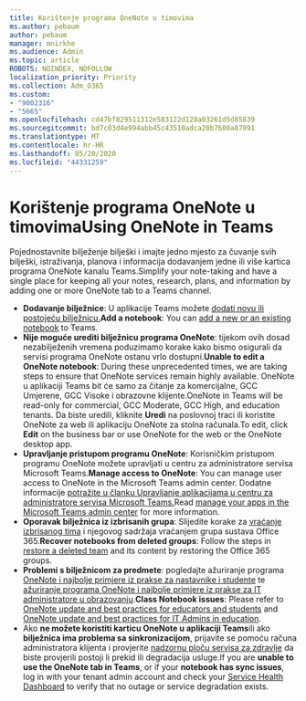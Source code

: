 ```yaml
---
title: Korištenje programa OneNote u timovima
ms.author: pebaum
author: pebaum
manager: mnirkhe
ms.audience: Admin
ms.topic: article
ROBOTS: NOINDEX, NOFOLLOW
localization_priority: Priority
ms.collection: Adm_O365
ms.custom:
- "9002316"
- "5665"
ms.openlocfilehash: cd47bf829511312e583122d128a03261d5d85839
ms.sourcegitcommit: bd7c03d4e994abb45c43510adca20b7600a87091
ms.translationtype: MT
ms.contentlocale: hr-HR
ms.lasthandoff: 05/20/2020
ms.locfileid: "44331259"
---
```

# <a name="using-onenote-in-teams"></a><span data-ttu-id="1cc14-102">Korištenje programa OneNote u timovima</span><span class="sxs-lookup"><span data-stu-id="1cc14-102">Using OneNote in Teams</span></span>

<span data-ttu-id="1cc14-103">Pojednostavnite bilježenje bilješki i imajte jedno mjesto za čuvanje svih bilješki, istraživanja, planova i informacija dodavanjem jedne ili više kartica programa OneNote kanalu Teams.</span><span class="sxs-lookup"><span data-stu-id="1cc14-103">Simplify your note-taking and have a single place for keeping all your notes, research, plans, and information by adding one or more OneNote tab to a Teams channel.</span></span>

- <span data-ttu-id="1cc14-104">**Dodavanje bilježnice**: U aplikacije Teams možete [dodati novu ili postojeću bilježnicu.](https://support.microsoft.com/en-us/office/add-a-onenote-notebook-to-teams-0ec78cc3-ba3b-4279-a88e-aa40af9865c2)</span><span class="sxs-lookup"><span data-stu-id="1cc14-104">**Add a notebook**: You can [add a new or an existing notebook](https://support.microsoft.com/en-us/office/add-a-onenote-notebook-to-teams-0ec78cc3-ba3b-4279-a88e-aa40af9865c2) to Teams.</span></span>
- <span data-ttu-id="1cc14-105">**Nije moguće urediti bilježnicu programa OneNote**: tijekom ovih dosad nezabilježenih vremena poduzimamo korake kako bismo osigurali da servisi programa OneNote ostanu vrlo dostupni.</span><span class="sxs-lookup"><span data-stu-id="1cc14-105">**Unable to edit a OneNote notebook**: During these unprecedented times, we are taking steps to ensure that OneNote services remain highly available.</span></span>  <span data-ttu-id="1cc14-106">OneNote u aplikaciji Teams bit će samo za čitanje za komercijalne, GCC Umjerene, GCC Visoke i obrazovne klijente.</span><span class="sxs-lookup"><span data-stu-id="1cc14-106">OneNote in Teams will be read-only for commercial, GCC Moderate, GCC High, and education tenants.</span></span> <span data-ttu-id="1cc14-107">Da biste uredili, kliknite **Uredi** na poslovnoj traci ili koristite OneNote za web ili aplikaciju OneNote za stolna računala.</span><span class="sxs-lookup"><span data-stu-id="1cc14-107">To edit, click **Edit** on the business bar or use OneNote for the web or the OneNote desktop app.</span></span>
- <span data-ttu-id="1cc14-108">**Upravljanje pristupom programu OneNote**: Korisničkim pristupom programu OneNote možete upravljati u centru za administratore servisa Microsoft Teams.</span><span class="sxs-lookup"><span data-stu-id="1cc14-108">**Manage access to OneNote**: You can manage user access to OneNote in the Microsoft Teams admin center.</span></span> <span data-ttu-id="1cc14-109">Dodatne informacije [potražite u članku Upravljanje aplikacijama u centru za administratore servisa Microsoft Teams.](https://docs.microsoft.com/MicrosoftTeams/manage-apps)</span><span class="sxs-lookup"><span data-stu-id="1cc14-109">Read [manage your apps in the Microsoft Teams admin center](https://docs.microsoft.com/MicrosoftTeams/manage-apps) for more information.</span></span>
- <span data-ttu-id="1cc14-110">**Oporavak bilježnica iz izbrisanih grupa**: Slijedite korake za [vraćanje izbrisanog tima](https://docs.microsoft.com/microsoftteams/archive-or-delete-a-team#restore-a-deleted-team) i njegovog sadržaja vraćanjem grupa sustava Office 365.</span><span class="sxs-lookup"><span data-stu-id="1cc14-110">**Recover notebooks from deleted groups**: Follow the steps in [restore a deleted team](https://docs.microsoft.com/microsoftteams/archive-or-delete-a-team#restore-a-deleted-team) and its content by restoring the Office 365 groups.</span></span>
- <span data-ttu-id="1cc14-111">**Problemi s bilježnicom za predmete**: pogledajte ažuriranje programa [OneNote i najbolje primjere iz prakse za nastavnike i studente](https://support.office.com/article/onenote-update-and-best-practices-for-educators-and-students-dde775f0-8b06-4263-8b54-1e9ddc3dd146) te [ažuriranje programa OneNote i najbolje primjere iz prakse za IT administratore u obrazovanju](https://support.office.com/article/onenote-update-and-best-practices-for-it-admins-in-education-9d78f2b2-5e25-4288-b597-b4ba463c7b46?ui=en-US&rs=en-US&ad=US).</span><span class="sxs-lookup"><span data-stu-id="1cc14-111">**Class Notebook issues**: Please refer to [OneNote update and best practices for educators and students](https://support.office.com/article/onenote-update-and-best-practices-for-educators-and-students-dde775f0-8b06-4263-8b54-1e9ddc3dd146) and [OneNote update and best practices for IT Admins in education](https://support.office.com/article/onenote-update-and-best-practices-for-it-admins-in-education-9d78f2b2-5e25-4288-b597-b4ba463c7b46?ui=en-US&rs=en-US&ad=US).</span></span>
- <span data-ttu-id="1cc14-112">Ako **ne možete koristiti karticu OneNote u aplikaciji Teams**ili ako **bilježnica ima problema sa sinkronizacijom**, prijavite se pomoću računa administratora klijenta i provjerite [nadzornu ploču servisa za zdravlje](https://docs.microsoft.com/office365/enterprise/view-service-health) da biste provjerili postoji li prekid ili degradacija usluge.</span><span class="sxs-lookup"><span data-stu-id="1cc14-112">If you are **unable to use the OneNote tab in Teams**, or if your **notebook has sync issues**, log in with your tenant admin account and check your [Service Health Dashboard](https://docs.microsoft.com/office365/enterprise/view-service-health) to verify that no outage or service degradation exists.</span></span>

